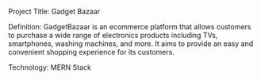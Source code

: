 Project Title: Gadget Bazaar

Definition: GadgetBazaar is an ecommerce platform that allows customers to purchase a wide range of electronics products including TVs, smartphones, washing machines, and more. It aims to provide an easy and convenient shopping experience for its customers. 

Technology: MERN Stack